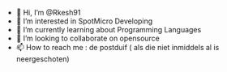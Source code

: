 - 👋 Hi, I’m @Rkesh91
- 👀 I’m interested in SpotMicro Developing
- 🌱 I’m currently learning about Programming Languages
- 💞️ I’m looking to collaborate on opensource
- 📫 How to reach me : de postduif ( als die niet inmiddels al is neergeschoten) 

<!---
Rkesh91/Rkesh91 is a ✨ special ✨ repository because its `README.md` (this file) appears on your GitHub profile.
You can click the Preview link to take a look at your changes.
--->

